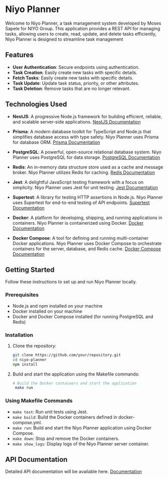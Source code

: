 # Niyo Planner

Welcome to Niyo Planner, a task management system developed by Moses Sapele for NIYO Group. This application provides a REST API for managing tasks, allowing users to create, read, update, and delete tasks efficiently, Niyo Planner is designed to streamline task management

## Features

- **User Authentication**: Secure endpoints using authentication.
- **Task Creation**: Easily create new tasks with specific details.
- **Fetch Tasks**: Easily create new tasks with specific details.
- **Task Update**: Update task status, priority, or other attributes.
- **Task Deletion**: Remove tasks that are no longer relevant.

## Technologies Used

- **NestJS**: A progressive Node.js framework for building efficient, reliable, and scalable server-side applications. [NestJS Documentation](https://nestjs.com/)
- **Prisma**: A modern database toolkit for TypeScript and Node.js that simplifies database access with type safety. Niyo Planner uses Prisma for database ORM. [Prisma Documentation](https://www.prisma.io/docs/)
- **PostgreSQL**: A powerful, open-source relational database system. Niyo Planner uses PostgreSQL for data storage. [PostgreSQL Documentation](https://www.postgresql.org/docs/)

- **Redis**: An in-memory data structure store used as a cache and message broker. Niyo Planner utilizes Redis for caching. [Redis Documentation](https://redis.io/documentation)

- **Jest**: A delightful JavaScript testing framework with a focus on simplicity. Niyo Planner uses Jest for unit testing. [Jest Documentation](https://jestjs.io/docs/en/getting-started)

- **Supertest**: A library for testing HTTP assertions in Node.js. Niyo Planner uses Supertest for end-to-end testing of API endpoints. [Supertest Documentation](https://github.com/visionmedia/supertest)

- **Docker**: A platform for developing, shipping, and running applications in containers. Niyo Planner is containerized using Docker. [Docker Documentation](https://docs.docker.com/)

- **Docker Compose**: A tool for defining and running multi-container Docker applications. Niyo Planner uses Docker Compose to orchestrate containers for the server, database, and Redis cache. [Docker Compose Documentation](https://docs.docker.com/compose/)

## Getting Started

Follow these instructions to set up and run Niyo Planner locally.

### Prerequisites

- Node.js and npm installed on your machine
- Docker installed on your machine
- Docker and Docker Compose installed (for running PostgreSQL and Redis)

### Installation

1. Clone the repository:

   ```bash
   git clone https://github.com/your/repository.git
   cd niyo-planner
   npm install

   ```

2. Build and start the application using the Makefile commands:

   ```bash
   # Build the Docker containers and start the application
    make run
   ```

### Using Makefile Commands

- `make test`: Run unit tests using Jest.
- `make build`: Build the Docker containers defined in docker-compose.yml.
- `make run`: Build and start the Niyo Planner application using Docker Compose.
- `make down`: Stop and remove the Docker containers.
- `make show_logs`: Display logs of the Niyo Planner server container.

## API Documentation

Detailed API documentation will be available here. [Documentation](http://localhost:8001/api#/)
